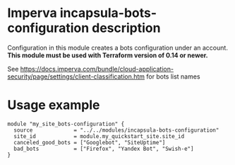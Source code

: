 # Imperva incapsula-bots-configuration description

Configuration in this module creates a bots configuration under an account.
</br><b>This module must be used with Terraform version of 0.14 or newer.</b>

See https://docs.imperva.com/bundle/cloud-application-security/page/settings/client-classification.htm for bots list names

# Usage example 

```hcl
module "my_site_bots-configuration" {
  source             = "../../modules/incapsula-bots-configuration"
  site_id            = module.my_quickstart_site.site_id
  canceled_good_bots = ["Googlebot", "SiteUptime"]
  bad_bots           = ["Firefox", "Yandex Bot", "Swish-e"]
}
```